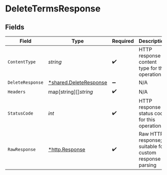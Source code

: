 # DeleteTermsResponse


## Fields

| Field                                                                  | Type                                                                   | Required                                                               | Description                                                            |
| ---------------------------------------------------------------------- | ---------------------------------------------------------------------- | ---------------------------------------------------------------------- | ---------------------------------------------------------------------- |
| `ContentType`                                                          | *string*                                                               | :heavy_check_mark:                                                     | HTTP response content type for this operation                          |
| `DeleteResponse`                                                       | [*shared.DeleteResponse](../../../pkg/models/shared/deleteresponse.md) | :heavy_minus_sign:                                                     | N/A                                                                    |
| `Headers`                                                              | map[string][]*string*                                                  | :heavy_check_mark:                                                     | N/A                                                                    |
| `StatusCode`                                                           | *int*                                                                  | :heavy_check_mark:                                                     | HTTP response status code for this operation                           |
| `RawResponse`                                                          | [*http.Response](https://pkg.go.dev/net/http#Response)                 | :heavy_check_mark:                                                     | Raw HTTP response; suitable for custom response parsing                |